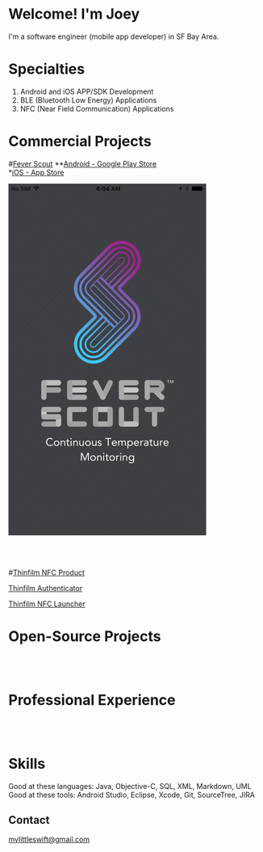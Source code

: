 # Welcome! I'm Joey

I'm a software engineer (mobile app developer) in SF Bay Area. <br />

# Specialties
   1. Android and iOS APP/SDK Development <br />
   2. BLE (Bluetooth Low Energy) Applications <br />
   3. NFC (Near Field Communication) Applications <br />

# Commercial Projects

#[Fever Scout](https://feverscout.com) 
**[Android - Google Play Store](https://play.google.com/store/apps/details?id=com.vivalnk.feverscout&hl=en)   
*[iOS - App Store](https://itunes.apple.com/us/app/fever-scout/id1095852565?mt=8)

![Alt Text](https://github.com/Mylittleswift/mylittleswift.github.io/blob/master/image/feverscout.jpeg) <br />

 <br />

 <br />





#[Thinfilm NFC Product](http://thinfilm.no/products-nfc-solutions) <br /> 

[Thinfilm Authenticator](https://play.google.com/store/apps/details?id=no.thinfilm.opensenseauth&hl=en) <br /> 


[Thinfilm NFC Launcher](https://play.google.com/store/apps/details?id=no.thinfilm.launcher&hl=en) <br /> 






# Open-Source Projects


<br /> 
<br /> 



# Professional Experience
<br /> 
<br /> 


# Skills
Good at these languages: Java, Objective-C, SQL, XML, Markdown, UML<br /> 
Good at these tools: Android Studio, Eclipse, Xcode, Git, SourceTree, JIRA <br /> 

## Contact
<mylittleswift@gmail.com>
